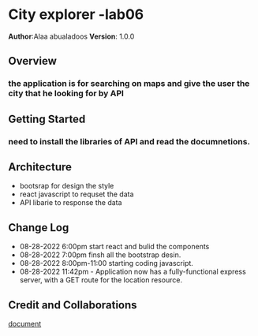 # City explorer -lab06

**Author**:Alaa abualadoos
**Version**: 1.0.0

## Overview
<!-- Provide a high level overview of what this application is and why you are building it, beyond the fact that it's an assignment for this class. (i.e. What's your problem domain?) -->
### the application is for searching on maps and give the user the city that he looking for by API

## Getting Started
<!-- What are the steps that a user must take in order to build this app on their own machine and get it running? -->
### need to install the libraries of  API and read the documnetions.

## Architecture
<!-- Provide a detailed description of the application design. What technologies (languages, libraries, etc) you're using, and any other relevant design information. -->
- bootsrap for design the style
- react javascript to requset the data
- API libarie to response  the data

## Change Log
<!-- Use this area to document the iterative changes made to your application as each feature is successfully implemented. Use time stamps. Here's an example: -->
- 08-28-2022 6:00pm  start react and bulid the components 
- 08-28-2022 7:00pm  finsh all the bootstrap desin. 
- 08-28-2022 8:00pm-11:00  starting coding javascript.
- 08-28-2022 11:42pm - Application now has a fully-functional express server, with a GET route for the location resource. 

## Credit and Collaborations
<!-- Give credit (and a link) to other people or resources that helped you build this application. -->
[document](https://locationiq.com/docs)